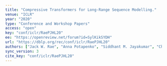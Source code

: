 ```yaml
---
title: "Compressive Transformers for Long-Range Sequence Modelling."
venue: "ICLR"
year: "2020"
type: "Conference and Workshop Papers"
access: "open"
key: "conf/iclr/RaePJHL20"
ee: "https://openreview.net/forum?id=SylKikSYDH"
url: "https://dblp.org/rec/conf/iclr/RaePJHL20"
authors: ["Jack W. Rae", "Anna Potapenko", "Siddhant M. Jayakumar", "Chloe Hillier", "Timothy P. Lillicrap"]
sync_version: 3
cite_key: "conf/iclr/RaePJHL20"
---
```

